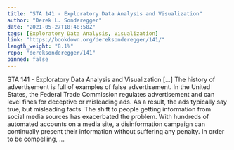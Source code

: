 ```yaml
---
title: "STA 141 - Exploratory Data Analysis and Visualization"
author: "Derek L. Sonderegger"
date: "2021-05-27T18:48:58Z"
tags: [Exploratory Data Analysis, Visualization]
link: "https://bookdown.org/dereksonderegger/141/"
length_weight: "8.1%"
repo: "dereksonderegger/141"
pinned: false
---
```


STA 141 - Exploratory Data Analysis and Visualization [...] The history of advertisement is full of examples of
false advertisement.
In the United States, the Federal Trade Commission regulates advertisement and
can level fines for deceptive or misleading ads. As a result, the ads typically
say true, but misleading facts. The shift to people getting information from social media sources has exacerbated
the problem. With hundreds of automated accounts on a media site, a disinformation
campaign can continually present their information without suffering any
penalty. In order to be compelling, ...
